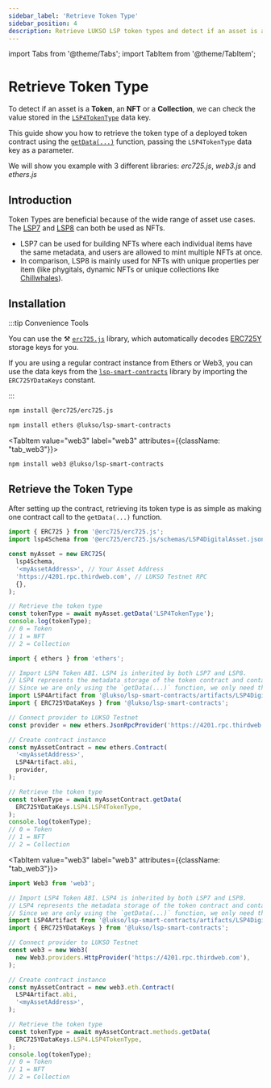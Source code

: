```yaml
---
sidebar_label: 'Retrieve Token Type'
sidebar_position: 4
description: Retrieve LUKSO LSP token types and detect if an asset is a Token, an NFT, or a collection.
---
```


import Tabs from '@theme/Tabs';
import TabItem from '@theme/TabItem';

# Retrieve Token Type

To detect if an asset is a **Token**, an **NFT** or a **Collection**, we can check the value stored in the [`LSP4TokenType`](../../standards/tokens/LSP4-Digital-Asset-Metadata.md#types-of-digital-assets) data key.

This guide show you how to retrieve the token type of a deployed token contract using the [`getData(...)`](../../contracts/contracts/LSP4DigitalAssetMetadata/LSP4DigitalAssetMetadata.md#getdata) function, passing the `LSP4TokenType` data key as a parameter.

We will show you example with 3 different libraries: _erc725.js_, _web3.js_ and _ethers.js_

## Introduction

Token Types are beneficial because of the wide range of asset use cases. The [LSP7](../../standards/tokens/LSP7-Digital-Asset.md) and [LSP8](../../standards/tokens/LSP8-Identifiable-Digital-Asset.md) can both be used as NFTs.

- LSP7 can be used for building NFTs where each individual items have the same metadata, and users are allowed to mint multiple NFTs at once.
- In comparison, LSP8 is mainly used for NFTs with unique properties per item (like phygitals, dynamic NFTs or unique collections like [Chillwhales](https://www.chillwhales.com/)).

## Installation

:::tip Convenience Tools

You can use the ⚒️ [`erc725.js`](../../tools/erc725js/getting-started.md) library, which automatically decodes [ERC725Y](../../standards/lsp-background/erc725.md#erc725y-generic-data-keyvalue-store) storage keys for you.

If you are using a regular contract instance from Ethers or Web3, you can use the data keys from the [`lsp-smart-contracts`](../../tools/lsp-smart-contracts/getting-started.md) library by importing the `ERC725YDataKeys` constant.

:::

<Tabs groupId="provider-lib">
  <TabItem value="erc725.js" label="erc725.js" default>

```bash
npm install @erc725/erc725.js
```

  </TabItem>
  <TabItem value="ethers" label="ethers"  attributes={{className: "tab_ethers"}}>

```bash
npm install ethers @lukso/lsp-smart-contracts
```

  </TabItem>

<TabItem value="web3" label="web3" attributes={{className: "tab_web3"}}>

```bash
npm install web3 @lukso/lsp-smart-contracts
```

  </TabItem>

</Tabs>

## Retrieve the Token Type

After setting up the contract, retrieving its token type is as simple as making one contract call to the `getData(...)` function.

<Tabs groupId="provider-lib">
  <TabItem value="erc725.js" label="erc725.js" default>

```js
import { ERC725 } from '@erc725/erc725.js';
import lsp4Schema from '@erc725/erc725.js/schemas/LSP4DigitalAsset.json';

const myAsset = new ERC725(
  lsp4Schema,
  '<myAssetAddress>', // Your Asset Address
  'https://4201.rpc.thirdweb.com', // LUKSO Testnet RPC
  {},
);

// Retrieve the token type
const tokenType = await myAsset.getData('LSP4TokenType');
console.log(tokenType);
// 0 = Token
// 1 = NFT
// 2 = Collection
```

  </TabItem>
  <TabItem value="ethers" label="ethers"  attributes={{className: "tab_ethers"}}>

```js
import { ethers } from 'ethers';

// Import LSP4 Token ABI. LSP4 is inherited by both LSP7 and LSP8.
// LSP4 represents the metadata storage of the token contract and contains the functions to get and set data.
// Since we are only using the `getData(...)` function, we only need the LSP4 ABI.
import LSP4Artifact from '@lukso/lsp-smart-contracts/artifacts/LSP4DigitalAssetMetadata.json';
import { ERC725YDataKeys } from '@lukso/lsp-smart-contracts';

// Connect provider to LUKSO Testnet
const provider = new ethers.JsonRpcProvider('https://4201.rpc.thirdweb.com');

// Create contract instance
const myAssetContract = new ethers.Contract(
  '<myAssetAddress>',
  LSP4Artifact.abi,
  provider,
);

// Retrieve the token type
const tokenType = await myAssetContract.getData(
  ERC725YDataKeys.LSP4.LSP4TokenType,
);
console.log(tokenType);
// 0 = Token
// 1 = NFT
// 2 = Collection
```

  </TabItem>

<TabItem value="web3" label="web3" attributes={{className: "tab_web3"}}>

```js
import Web3 from 'web3';

// Import LSP4 Token ABI. LSP4 is inherited by both LSP7 and LSP8.
// LSP4 represents the metadata storage of the token contract and contains the functions to get and set data.
// Since we are only using the `getData(...)` function, we only need the LSP4 ABI.
import LSP4Artifact from '@lukso/lsp-smart-contracts/artifacts/LSP4DigitalAssetMetadata.json';
import { ERC725YDataKeys } from '@lukso/lsp-smart-contracts';

// Connect provider to LUKSO Testnet
const web3 = new Web3(
  new Web3.providers.HttpProvider('https://4201.rpc.thirdweb.com'),
);

// Create contract instance
const myAssetContract = new web3.eth.Contract(
  LSP4Artifact.abi,
  '<myAssetAddress>',
);

// Retrieve the token type
const tokenType = await myAssetContract.methods.getData(
  ERC725YDataKeys.LSP4.LSP4TokenType,
);
console.log(tokenType);
// 0 = Token
// 1 = NFT
// 2 = Collection
```

  </TabItem>

</Tabs>
